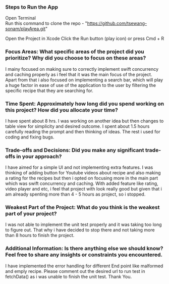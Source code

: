 ### Steps to Run the App

Open Terminal  
Run this command to clone the repo - "https://github.com/tsewang-sonam/playArea.git"

Open the Project in Xcode
Click the Run button (play icon) or press Cmd + R 

### Focus Areas: What specific areas of the project did you prioritize? Why did you choose to focus on these areas?
I mainy focused on making sure to correctly implement swift concurrency and caching properly as i feel that it was the main focus of the project. 
Apart from that i also focused on implementing a search bar, which will play a huge factor in ease of use of the application to the user by filtering the specific
recipe that they are searching for.

### Time Spent: Approximately how long did you spend working on this project? How did you allocate your time?
I have spent about 8 hrs. I was working on another idea but then changes to table view for simplicity and desired outcome. I spent about 1.5 hours carefully reading the 
prompt and then thinking of ideas. The rest i used for coding and fixing bugs.

### Trade-offs and Decisions: Did you make any significant trade-offs in your approach?
I have aimed for a simple UI and not implementing extra features. I was thinking of adding button for Youtube videos about recipe and also making a rating for the recipes but then 
i opted on focusing more in the main part which was swift concurrency and caching. With added feature like rating, video player and etc, i feel that project with look really good 
but given that i am already spenting more than 4 - 5 hours as project, so i stopped.

### Weakest Part of the Project: What do you think is the weakest part of your project?
I was not able to implement the unit test properly and it was taking too long to figure out. That why i have decided to stop there and not taking more than 8 hours to finish the project.


### Additional Information: Is there anything else we should know? Feel free to share any insights or constraints you encountered.
I have implemented the error handling for different End point like malformed and emply recipe. Please comment out the desired url to run test in fetchData() as i was unable to finish
the unit test. Thank You.
